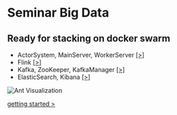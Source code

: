 # Seminar Big Data


## Ready for stacking on docker swarm

* ActorSystem, MainServer, WorkerServer [[>]](./DockerRelated/DockerStack/ants-compose.yml)
* Flink  [[>]](./DockerRelated/DockerStack/flink-compose.yml)
* Kafka, ZooKeeper, KafkaManager  [[>]](./DockerRelated/DockerStack/kafka-compose.yml)
* ElasticSearch, Kibana [[>]](./DockerRelated/DockerStack/esk-compose.yml)

![Ant Visualization](./AntVisualization.gif)


[getting started >](./DockerRelated/DockerStack)

